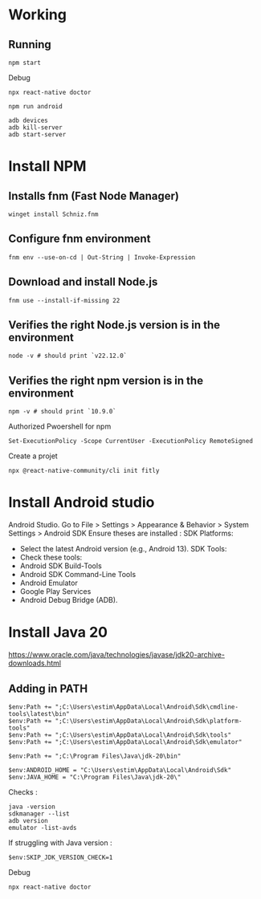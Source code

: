 # Working

## Running
```
npm start
```
Debug
```
npx react-native doctor
```

```
npm run android
```

```
adb devices
adb kill-server
adb start-server
```


# Install NPM

## Installs fnm (Fast Node Manager)
```
winget install Schniz.fnm
```

## Configure fnm environment
```
fnm env --use-on-cd | Out-String | Invoke-Expression
```

## Download and install Node.js
```
fnm use --install-if-missing 22
```

## Verifies the right Node.js version is in the environment
```
node -v # should print `v22.12.0`
```

## Verifies the right npm version is in the environment
```
npm -v # should print `10.9.0`
```

Authorized Pwoershell for npm
```
Set-ExecutionPolicy -Scope CurrentUser -ExecutionPolicy RemoteSigned
```

Create a projet 
```
npx @react-native-community/cli init fitly
```
# Install Android studio

Android Studio.
Go to File > Settings > Appearance & Behavior > System Settings > Android SDK
Ensure theses are installed : 
SDK Platforms:
- Select the latest Android version (e.g., Android 13).
SDK Tools:
- Check these tools:
- Android SDK Build-Tools
- Android SDK Command-Line Tools
- Android Emulator
- Google Play Services
- Android Debug Bridge (ADB).

# Install Java 20

https://www.oracle.com/java/technologies/javase/jdk20-archive-downloads.html

## Adding in PATH

```
$env:Path += ";C:\Users\estim\AppData\Local\Android\Sdk\cmdline-tools\latest\bin"
$env:Path += ";C:\Users\estim\AppData\Local\Android\Sdk\platform-tools"
$env:Path += ";C:\Users\estim\AppData\Local\Android\Sdk\tools"
$env:Path += ";C:\Users\estim\AppData\Local\Android\Sdk\emulator"

$env:Path += ";C:\Program Files\Java\jdk-20\bin"

$env:ANDROID_HOME = "C:\Users\estim\AppData\Local\Android\Sdk"
$env:JAVA_HOME = "C:\Program Files\Java\jdk-20\"
```
Checks : 
```
java -version
sdkmanager --list
adb version
emulator -list-avds
```

If struggling with Java version : 
```
$env:SKIP_JDK_VERSION_CHECK=1
```
Debug
```
npx react-native doctor
```
